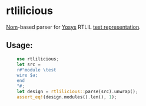 # rtlilicious

[Nom](https://crates.io/crates/nom)-based parser for [Yosys](https://yosyshq.readthedocs.io/projects/yosys/en/manual-rewrite/index.html) RTLIL [text representation](https://yosyshq.readthedocs.io/projects/yosys/en/manual-rewrite/yosys_internals/formats/rtlil_text.html).

## Usage:

```rust
    use rtlilicious;
    let src =
    r#"module \test
    wire $a;
    end
    "#;
    let design = rtlilicious::parse(src).unwrap();
    assert_eq!(design.modules().len(), 1);
```